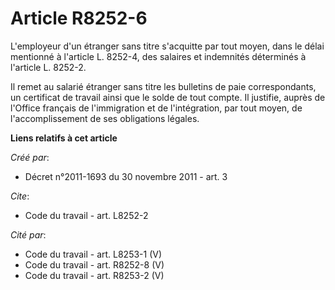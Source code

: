 # Article R8252-6

L'employeur d'un étranger sans titre s'acquitte par tout moyen, dans le délai mentionné à l'article L. 8252-4, des salaires
et indemnités déterminés à l'article L. 8252-2. 

Il remet au salarié étranger sans titre les bulletins de paie correspondants, un certificat de travail ainsi que le solde de
tout compte. Il justifie, auprès de l'Office français de l'immigration et de l'intégration, par tout moyen, de
l'accomplissement de ses obligations légales.

**Liens relatifs à cet article**

_Créé par_:

  - Décret n°2011-1693 du 30 novembre 2011 - art. 3

_Cite_:

  - Code du travail - art. L8252-2

_Cité par_:

  - Code du travail - art. L8253-1 (V)
  - Code du travail - art. R8252-8 (V)
  - Code du travail - art. R8253-2 (V)
